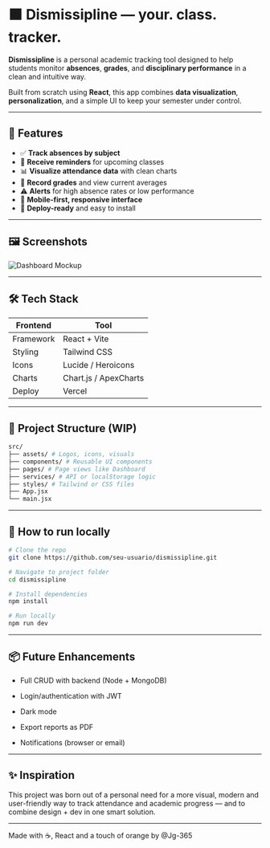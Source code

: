 # 🟧 Dismissipline — your. class. tracker.

**Dismissipline** is a personal academic tracking tool designed to help students monitor **absences**, **grades**, and **disciplinary performance** in a clean and intuitive way.  

Built from scratch using **React**, this app combines **data visualization**, **personalization**, and a simple UI to keep your semester under control.

---

## 📱 Features

- ✅ **Track absences by subject**
- 📅 **Receive reminders** for upcoming classes
- 📊 **Visualize attendance data** with clean charts
- 🧠 **Record grades** and view current averages
- ⚠️ **Alerts** for high absence rates or low performance
- 🌙 **Mobile-first, responsive interface**
- 🚀 **Deploy-ready** and easy to install

---

## 🖼️ Screenshots

![Dashboard Mockup](C:\Users\joaog\Downloads\Home.png)

---

## 🛠 Tech Stack

| Frontend | Tool           |
|----------|----------------|
| Framework | React + Vite |
| Styling   | Tailwind CSS |
| Icons     | Lucide / Heroicons |
| Charts    | Chart.js / ApexCharts |
| Deploy    | Vercel        |

---

## 🚧 Project Structure (WIP)
```bash
src/
├── assets/ # Logos, icons, visuals
├── components/ # Reusable UI components
├── pages/ # Page views like Dashboard
├── services/ # API or localStorage logic
├── styles/ # Tailwind or CSS files
├── App.jsx
└── main.jsx

```
---

## 🧪 How to run locally

```bash
# Clone the repo
git clone https://github.com/seu-usuario/dismissipline.git

# Navigate to project folder
cd dismissipline

# Install dependencies
npm install

# Run locally
npm run dev
```
---
## 📦 Future Enhancements
- Full CRUD with backend (Node + MongoDB)

- Login/authentication with JWT

- Dark mode

- Export reports as PDF

- Notifications (browser or email)
---

## ✨ Inspiration

This project was born out of a personal need for a more visual, modern and user-friendly way to track attendance and academic progress — and to combine design + dev in one smart solution.

---

Made with ☕, React and a touch of orange by @Jg-365

